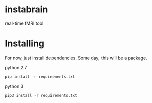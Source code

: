 # instabrain
real-time fMRI tool

# Installing
For now, just install dependencies. Some day, this will be a package.

python 2.7
```python
pip install -r requirements.txt
```
python 3
```python
pip3 install -r requirements.txt
```
